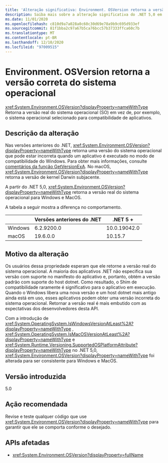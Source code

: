 ```yaml
---
title: 'Alteração significativa: Environment. OSVersion retorna a versão correta do sistema operacional'
description: Saiba mais sobre a alteração significativa do .NET 5,0 em bibliotecas principais do .NET em que Environment. OSVersion retorna a versão real do sistema operacional em vez de, por exemplo, o sistema operacional selecionado para compatibilidade de aplicativos.
ms.date: 11/01/2020
ms.openlocfilehash: c810d9a7a028a0c60c30d69e78a9b9c695d933ef
ms.sourcegitcommit: 81f1bba2c97a67b5ca76bcc57b37333ffca60c7b
ms.translationtype: MT
ms.contentlocale: pt-BR
ms.lasthandoff: 12/10/2020
ms.locfileid: "97009515"
---
```

# <a name="environmentosversion-returns-the-correct-operating-system-version"></a>Environment. OSVersion retorna a versão correta do sistema operacional

<xref:System.Environment.OSVersion?displayProperty=nameWithType> Retorna a versão real do sistema operacional (SO) em vez de, por exemplo, o sistema operacional selecionado para compatibilidade de aplicativos.

## <a name="change-description"></a>Descrição da alteração

Nas versões anteriores do .NET, <xref:System.Environment.OSVersion?displayProperty=nameWithType> retorna uma versão do sistema operacional que pode estar incorreta quando um aplicativo é executado no modo de compatibilidade do Windows. Para obter mais informações, consulte [comentários da função GetVersionExA](/windows/win32/api/sysinfoapi/nf-sysinfoapi-getversionexa#remarks). No macOS, <xref:System.Environment.OSVersion?displayProperty=nameWithType> retorna a versão de kernel Darwin subjacente.

A partir do .NET 5,0, <xref:System.Environment.OSVersion?displayProperty=nameWithType> retorna a versão real do sistema operacional para Windows e MacOS.

A tabela a seguir mostra a diferença no comportamento.

|  | Versões anteriores do .NET | .NET 5 + |
|--|------------------------|---------|
| Windows | 6.2.9200.0 | 10.0.19042.0 |
| macOS | 19.6.0.0 | 10.15.7 |

## <a name="reason-for-change"></a>Motivo da alteração

Os usuários dessa propriedade esperam que ele retorne a versão real do sistema operacional. A maioria dos aplicativos .NET não especifica sua versão com suporte no manifesto do aplicativo e, portanto, obtém a versão padrão com suporte do host dotnet. Como resultado, o Shim de compatibilidade raramente é significativo para o aplicativo em execução. Quando o Windows libera uma nova versão e um host dotnet mais antigo ainda está em uso, esses aplicativos podem obter uma versão incorreta do sistema operacional. Retornar a versão real é mais embutido com as expectativas dos desenvolvedores desta API.

Com a introdução de <xref:System.OperatingSystem.IsWindowsVersionAtLeast%2A?displayProperty=nameWithType> , <xref:System.OperatingSystem.IsMacOSVersionAtLeast%2A?displayProperty=nameWithType> e <xref:System.Runtime.Versioning.SupportedOSPlatformAttribute?displayProperty=nameWithType> no .NET 5,0, <xref:System.Environment.OSVersion?displayProperty=nameWithType> foi alterada para ser consistente para Windows e MacOS.

## <a name="version-introduced"></a>Versão introduzida

5.0

## <a name="recommended-action"></a>Ação recomendada

Revise e teste qualquer código que use <xref:System.Environment.OSVersion?displayProperty=nameWithType> para garantir que ele se comporta conforme o desejado.

## <a name="affected-apis"></a>APIs afetadas

- <xref:System.Environment.OSVersion?displayProperty=fullName>

<!--

### Category

Core .NET libraries

### Affected APIs

- `P:System.Environment.OSVersion`

-->
